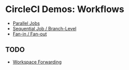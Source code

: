 # CircleCI Demos: Workflows

* [Parallel Jobs](https://github.com/CircleCI-Public/circleci-demo-workflows/tree/parallel-jobs)
* [Sequential Job / Branch-Level](https://github.com/CircleCI-Public/circleci-demo-workflows/tree/sequential-branch-filter)
* [Fan-in / Fan-out](https://github.com/CircleCI-Public/circleci-demo-workflows/tree/fan-in-fan-out)

## TODO

* [Workspace Forwarding](https://github.com/CircleCI-Public/circleci-demo-workflows/tree/workspace-forwarding)

